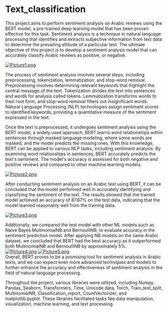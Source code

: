 # Text_classification
This project aims to perform sentiment analysis on Arabic reviews using the BERT model, a pre-trained deep learning model that has been proven effective for this task. Sentiment analysis is a technique in natural language processing that identifies and extracts subjective information from text data to determine the prevailing attitude of a particular text. The ultimate objective of this project is to develop a sentiment analysis model that can accurately classify Arabic reviews as positive, or negative.

[![Picture1.png](https://i.postimg.cc/FzZkg9x7/Picture1.png)](https://postimg.cc/XBrvn6mb)

The process of sentiment analysis involves several steps, including preprocessing, tokenization, lemmatization, and stop-word removal. Preprocessing involves determining relevant keywords that highlight the central message of the text. Tokenization divides the text into sentences and words for analysis called tokens. Lemmatization transforms words to their root form, and stop-word removal filters out insignificant words. Natural Language Processing (NLP) technologies assign sentiment scores to identified keywords, providing a quantitative measure of the sentiment expressed in the text.

Once the text is preprocessed, it undergoes sentiment analysis using the BERT model, a widely used approach. BERT learns word relationships within sentences through masked language modeling, where some words are masked, and the model predicts the missing ones. With this knowledge, BERT can be applied to various NLP tasks, including sentiment analysis. By examining word relationships in sentences, BERT accurately predicts the text's sentiment. The model's accuracy is assessed for both negative and positive reviews and compared to other machine learning models.

[![Picture2.png](https://i.postimg.cc/rFDq9Vj3/Picture2.png)](https://postimg.cc/Mv8k68hm)

After conducting sentiment analysis on an Arabic text using BERT, it can be concluded that the model performed well in accurately identifying and classifying the sentiment of the text. The results showed that the trained model achieved an accuracy of 87.67% on the test data, indicating that the model learned reasonably well from the training data. 

[![Picture3.png](https://i.postimg.cc/T3vBWf4r/Picture3.png)](https://postimg.cc/9r1L65VM)

Additionally, we compared the test model with other ML models such as Naive Bayes MultinomialNB and BernoulliNB, to evaluate accuracy in the sentiment prediction model. After applying NB models on the same Arabic dataset, we concluded that BERT had the best accuracy as it outperformed both MultinomialNB and BernoulliNB by approximately 5%. 
<br/>
[![Picture4.png](https://i.postimg.cc/8kJ1Rkt3/Picture4.png)](https://postimg.cc/Bt39s3Wc)
[![Picture5.png](https://i.postimg.cc/kg9qPQq3/Picture5.png)](https://postimg.cc/0btLpJzc)
<br/>
Overall, BERT proves to be a promising tool for sentiment analysis in Arabic texts, and we can expect even more advanced techniques and models to further enhance the accuracy and effectiveness of sentiment analysis in the field of natural language processing.


Throughout the project, various libraries were utilized, including Numpy, Pandas, Seaborn, Transformers, Time, Unicode data, Torch, Train_test_split, MultinomialNB, Classification_report, CountVectorizer, and matplotlib.pyplot. These libraries facilitated tasks like data manipulation, visualization, machine learning, and text processing.




